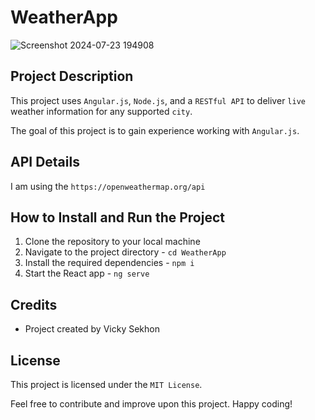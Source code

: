 # WeatherApp

![Screenshot 2024-07-23 194908](https://github.com/user-attachments/assets/b3c62d7d-4f84-4ee8-9713-86b337c2bb73)

## Project Description
This project uses ```Angular.js```, ```Node.js```, and a ```RESTful API``` to deliver ```live``` weather information for any supported ```city```.

The goal of this project is to gain experience working with ```Angular.js```.

## API Details
I am using the ```https://openweathermap.org/api```

## How to Install and Run the Project

1. Clone the repository to your local machine
2. Navigate to the project directory - ```cd WeatherApp```
3. Install the required dependencies - ```npm i```
4. Start the React app - ```ng serve```

## Credits
- Project created by Vicky Sekhon

## License
This project is licensed under the ```MIT License```.

Feel free to contribute and improve upon this project. Happy coding!  
